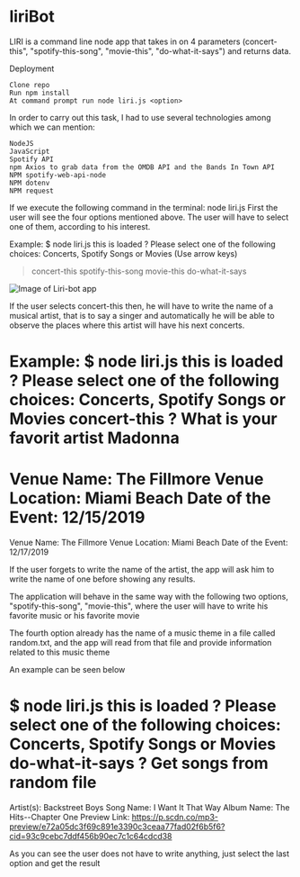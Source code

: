 # liriBot
LIRI is a command line node app that takes in on 4 parameters (concert-this", "spotify-this-song", "movie-this", "do-what-it-says") and returns data.

Deployment

    Clone repo
    Run npm install
    At command prompt run node liri.js <option>
    
In order to carry out this task, I had to use several technologies among which we can mention:

    NodeJS
    JavaScript
    Spotify API
    npm Axios to grab data from the OMDB API and the Bands In Town API
    NPM spotify-web-api-node
    NPM dotenv
    NPM request

If we execute the following command in the terminal:
node liri.js
First the user will see the four options mentioned above. The user will have to select one of them, according to his interest.

Example:
$ node liri.js
this is loaded
? Please select one of the following choices: Concerts, Spotify Songs or Movies (Use arrow keys)
> concert-this
  spotify-this-song
  movie-this
  do-what-it-says

![Image of Liri-bot app](https://github.com/sjosevich/liriBot/tree/master/images/Capture1.png)
  
  
If the user selects concert-this then, he will have to write the name of a musical artist, that is to say a singer and automatically he will be able to observe the places where this artist will have his next concerts. 

Example:
$ node liri.js
this is loaded
? Please select one of the following choices: Concerts, Spotify Songs or Movies concert-this
? What is your favorit artist Madonna
=====================================================================
Venue Name: The Fillmore
Venue Location: Miami Beach
Date of the Event: 12/15/2019
=====================================================================
Venue Name: The Fillmore
Venue Location: Miami Beach
Date of the Event: 12/17/2019  

If the user forgets to write the name of the artist, the app will ask him to write the name of one before showing any results.

The application will behave in the same way with the following two options, "spotify-this-song", "movie-this", where the user will have to write his favorite music or his favorite movie

The fourth option already has the name of a music theme in a file called random.txt, and the app will read from that file and provide information related to this music theme

An example can be seen below

$ node liri.js
this is loaded
? Please select one of the following choices: Concerts, Spotify Songs or Movies do-what-it-says
? Get songs from random file
=========================================================================
Artist(s): Backstreet Boys
Song Name: I Want It That Way
Album Name: The Hits--Chapter One
Preview Link: https://p.scdn.co/mp3-preview/e72a05dc3f69c891e3390c3ceaa77fad02f6b5f6?cid=93c9cebc7ddf456b90ec7c1c64cdcd38

As you can see the user does not have to write anything, just select the last option and get the result


  
